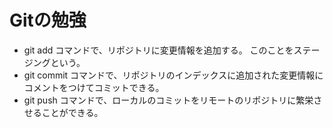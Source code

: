 # Gitの勉強
- git add コマンドで、リポジトリに変更情報を追加する。
    このことをステージングという。
- git commit コマンドで、リポジトリのインデックスに追加された変更情報にコメントをつけてコミットできる。
- git push コマンドで、ローカルのコミットをリモートのリポジトリに繁栄させることができる。
